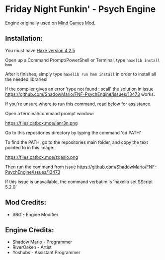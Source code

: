# Friday Night Funkin' - Psych Engine
Engine originally used on [Mind Games Mod](https://gamebanana.com/mods/301107), 

## Installation:
You must have [Haxe version 4.2.5](https://haxe.org/download/version/4.2.5/)

Open up a Command Prompt/PowerShell or Terminal, type `haxelib install hmm`

After it finishes, simply type `haxelib run hmm install` in order to install all the needed libraries!

If the compiler gives an error 'type not found : scall' the solution in issue https://github.com/ShadowMario/FNF-PsychEngine/issues/13473 works.

If you're unsure where to run this command, read below for assistance.

Open a terminal/command prompt window:

https://files.catbox.moe/lanr3n.png

Go to this repositories directory by typing the command 'cd PATH'

To find the PATH, go to the repositories main folder, and copy the text pointed to in this image:

https://files.catbox.moe/zqasio.png

Then run the command from issue https://github.com/ShadowMario/FNF-PsychEngine/issues/13473

If this issue is unavailable, the command verbatim is 'haxelib set SScript 5.2.0'

## Mod Credits:
* SBG - Engine Modifier

## Engine Credits:
* Shadow Mario - Programmer
* RiverOaken - Artist
* Yoshubs - Assistant Programmer